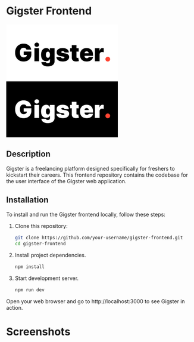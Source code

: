 
# Gigster Frontend

![Gigster Logo Light](/public/img/Light.png) ![Gigster Logo Dark](/public/img/Dark.png) 

## Description
Gigster is a freelancing platform designed specifically for freshers to kickstart their careers. This frontend repository contains the codebase for the user interface of the Gigster web application.

## Installation

To install and run the Gigster frontend locally, follow these steps:
   
1. Clone this repository:
   ```bash
   git clone https://github.com/your-username/gigster-frontend.git
   cd gigster-frontend
   
2. Install project dependencies.
   ```bash
   npm install
   
3. Start development server.
   ```bash
   npm run dev
   
Open your web browser and go to http://localhost:3000 to see Gigster in action.

# Screenshots



